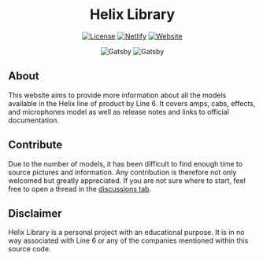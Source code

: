 <h1 align="center">Helix Library</h1>
<p align="center">
<a href="https://github.com/gfrcsd/helix-library/blob/main/LICENSE.txt"><img alt="License" src="https://img.shields.io/github/license/gfrcsd/helix-library?color=blue&label=License"></a>
<a href="https://helix-library.netlify.app"><img alt="Netlify" src="https://img.shields.io/netlify/e7d0b5b5-f6bc-484a-a13a-316fa2168e68?label=Netlify&logo=netlify&logoColor=%23ffffff"></a>
<a href="https://helix-library.netlify.app"><img alt="Website" src="https://img.shields.io/website?down_color=red&down_message=down&label=Website&up_color=brightgreen&up_message=up&url=https%3A%2F%2Fhelix-library.netlify.app%2F"></a>
</p>
<p align="center">
<img alt="Gatsby" src="https://img.shields.io/badge/Gatsby-4.0.0-%23663399?logo=gatsby&logoColor=%23ffffff">
<img alt="Gatsby" src="https://img.shields.io/badge/Bulma-9.3-%2300d1b2?logo=bulma&logoColor=%23ffffff">

</p>

## About

This website aims to provide more information about all the models available in the Helix line of product by Line 6. It covers amps, cabs, effects, and microphones model as well as release notes and links to official documentation.

## Contribute

Due to the number of models, it has been difficult to find enough time to source pictures and information. Any contribution is therefore not only welcomed but greatly appreciated. If you are not sure where to start, feel free to open a thread in the [discussions tab](https://github.com/gfrcsd/helix-library/discussions).

## Disclaimer

Helix Library is a personal project with an educational purpose. It is in no way associated with Line 6 or any of the companies mentioned within this source code.

